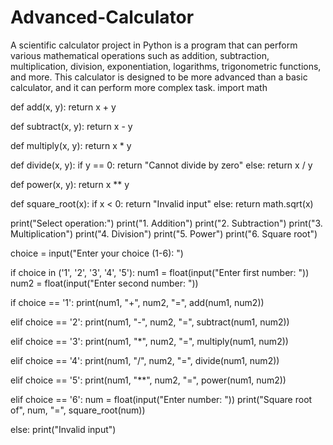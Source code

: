 # Advanced-Calculator
A scientific calculator project in Python is a program that can perform various mathematical operations such as addition, subtraction, multiplication, division, exponentiation, logarithms, trigonometric functions, and more. This calculator is designed to be more advanced than a basic calculator, and it can perform more complex task.
import math

def add(x, y):
    return x + y

def subtract(x, y):
    return x - y

def multiply(x, y):
    return x * y

def divide(x, y):
    if y == 0:
        return "Cannot divide by zero"
    else:
        return x / y

def power(x, y):
    return x ** y

def square_root(x):
    if x < 0:
        return "Invalid input"
    else:
        return math.sqrt(x)

print("Select operation:")
print("1. Addition")
print("2. Subtraction")
print("3. Multiplication")
print("4. Division")
print("5. Power")
print("6. Square root")

choice = input("Enter your choice (1-6): ")

if choice in ('1', '2', '3', '4', '5'):
    num1 = float(input("Enter first number: "))
    num2 = float(input("Enter second number: "))

if choice == '1':
    print(num1, "+", num2, "=", add(num1, num2))

elif choice == '2':
    print(num1, "-", num2, "=", subtract(num1, num2))

elif choice == '3':
    print(num1, "*", num2, "=", multiply(num1, num2))

elif choice == '4':
    print(num1, "/", num2, "=", divide(num1, num2))

elif choice == '5':
    print(num1, "**", num2, "=", power(num1, num2))

elif choice == '6':
    num = float(input("Enter number: "))
    print("Square root of", num, "=", square_root(num))

else:
    print("Invalid input")
